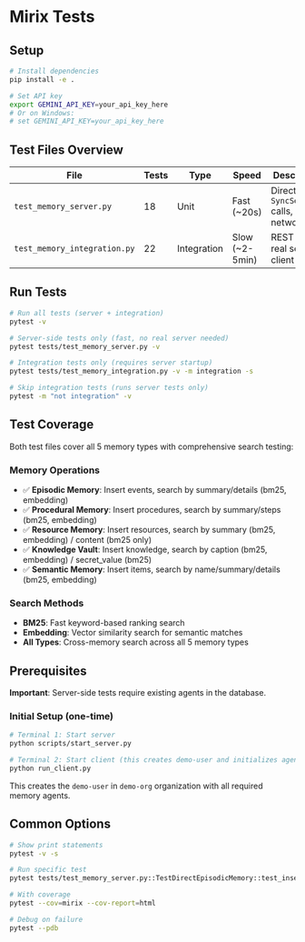 # Mirix Tests

## Setup

```bash
# Install dependencies
pip install -e .

# Set API key
export GEMINI_API_KEY=your_api_key_here
# Or on Windows:
# set GEMINI_API_KEY=your_api_key_here
```

## Test Files Overview

| File | Tests | Type | Speed | Description |
|------|-------|------|-------|-------------|
| `test_memory_server.py` | 18 | Unit | Fast (~20s) | Direct `SyncServer()` calls, no network |
| `test_memory_integration.py` | 22 | Integration | Slow (~2-5min) | REST API via real server + client |

## Run Tests

```bash
# Run all tests (server + integration)
pytest -v

# Server-side tests only (fast, no real server needed)
pytest tests/test_memory_server.py -v

# Integration tests only (requires server startup)
pytest tests/test_memory_integration.py -v -m integration -s

# Skip integration tests (runs server tests only)
pytest -m "not integration" -v
```

## Test Coverage

Both test files cover all 5 memory types with comprehensive search testing:

### Memory Operations
- ✅ **Episodic Memory**: Insert events, search by summary/details (bm25, embedding)
- ✅ **Procedural Memory**: Insert procedures, search by summary/steps (bm25, embedding)
- ✅ **Resource Memory**: Insert resources, search by summary (bm25, embedding) / content (bm25 only)
- ✅ **Knowledge Vault**: Insert knowledge, search by caption (bm25, embedding) / secret_value (bm25)
- ✅ **Semantic Memory**: Insert items, search by name/summary/details (bm25, embedding)

### Search Methods
- **BM25**: Fast keyword-based ranking search
- **Embedding**: Vector similarity search for semantic matches
- **All Types**: Cross-memory search across all 5 memory types

## Prerequisites

**Important**: Server-side tests require existing agents in the database.

### Initial Setup (one-time)
```bash
# Terminal 1: Start server
python scripts/start_server.py

# Terminal 2: Start client (this creates demo-user and initializes agents)
python run_client.py
```

This creates the `demo-user` in `demo-org` organization with all required memory agents.

## Common Options

```bash
# Show print statements
pytest -v -s

# Run specific test
pytest tests/test_memory_server.py::TestDirectEpisodicMemory::test_insert_event -v

# With coverage
pytest --cov=mirix --cov-report=html

# Debug on failure
pytest --pdb
```
